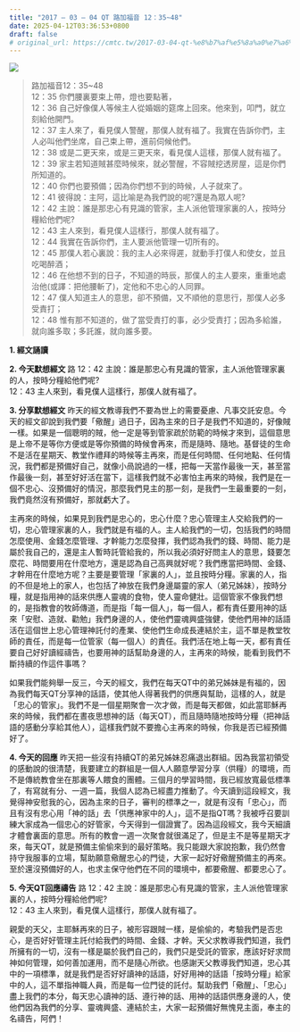 ```yaml
---
title: "2017 – 03 – 04 QT 路加福音 12：35~48"
date: 2025-04-12T03:36:53+0800
draft: false
# original_url: https://cmtc.tw/2017-03-04-qt-%e8%b7%af%e5%8a%a0%e7%a6%8f%e9%9f%b3-12%ef%bc%9a3548
---
```


![](/images/qt.jpg)
> 路加福音12：35\~48  
> 12：35 你們腰裏要束上帶，燈也要點著，  
> 12：36 自己好像僕人等候主人從婚姻的筵席上回來。他來到，叩門，就立刻給他開門。  
> 12：37 主人來了，看見僕人警醒，那僕人就有福了。我實在告訴你們，主人必叫他們坐席，自己束上帶，進前伺候他們。  
> 12：38 或是二更天來，或是三更天來，看見僕人這樣，那僕人就有福了。  
> 12：39 家主若知道賊甚麼時候來，就必警醒，不容賊挖透房屋，這是你們所知道的。  
> 12：40 你們也要預備；因為你們想不到的時候，人子就來了。  
> 12：41 彼得說：主阿，這比喻是為我們說的呢?還是為眾人呢?  
> 12：42 主說：誰是那忠心有見識的管家，主人派他管理家裏的人，按時分糧給他們呢?  
> 12：43 主人來到，看見僕人這樣行，那僕人就有福了。  
> 12：44 我實在告訴你們，主人要派他管理一切所有的。  
> 12：45 那僕人若心裏說：我的主人必來得遲，就動手打僕人和使女，並且吃喝醉酒；  
> 12：46 在他想不到的日子，不知道的時辰，那僕人的主人要來，重重地處治他(或譯：把他腰斬了)，定他和不忠心的人同罪。  
> 12：47 僕人知道主人的意思，卻不預備，又不順他的意思行，那僕人必多受責打；  
> 12：48 惟有那不知道的，做了當受責打的事，必少受責打；因為多給誰，就向誰多取；多託誰，就向誰多要。

**1.  經文誦讀**

**2.  今天默想經文**
路 12：42 主說：誰是那忠心有見識的管家，主人派他管理家裏的人，按時分糧給他們呢?  
12：43 主人來到，看見僕人這樣行，那僕人就有福了。

**3. 分享默想經文**
昨天的經文教導我們不要為世上的需要憂慮、凡事交託安息。今天的經文卻說到我們要「儆醒」過日子，因為主來的日子是我們不知道的，好像賊一樣。如果是一個聰明的賊，他一定是等到管家疏於防範的時候才來到，這個意思是上帝不是等你方便或是等你預備的時候會再來，而是隨時、隨地。基督徒的生命不是活在星期天、教堂作禮拜的時候等主再來，而是任何時間、任何地點、任何情況，我們都是預備好自己，就像小咼說過的一樣，把每一天當作最後一天，甚至當作最後一刻，甚至好好活在當下，這樣我們就不必害怕主再來的時候，我們是在一個不忠心、沒預備好的情況，那麼我們見主的那一刻，是我們一生最重要的一刻，我們竟然沒有預備好，那就虧大了。

主再來的時候，如果見到我們是忠心的，忠心什麼？忠心管理主人交給我們的一切，忠心管理家裏的人，我們就是有福的人。主人給我們的一切，包括我們的時間怎麼使用、金錢怎麼管理、才幹能力怎麼發揮，我們認為我們的錢、時間、能力是屬於我自己的，還是主人暫時託管給我的，所以我必須好好問主人的意思，錢要怎麼花、時間要用在什麼地方，還是認為自己高興就好呢？我們應當把時間、金錢、才幹用在什麼地方呢？主要是要管理「家裏的人」，並且按時分糧。家裏的人，指的不但是地上的家人，也包括了神放在我們身邊屬靈的家人（弟兄姊妹），按時分糧，就是指用神的話來供應人靈魂的食物，使人靈命健壯。這個管家不像我們想的，是指教會的牧師傳道，而是指「每一個人」，每一個人，都有責任要用神的話來「安慰、造就、勸勉」我們身邊的人，使他們靈魂興盛強健，使他們用神的話語活在這個世上忠心管理神託付的產業、使他們生命成長連結於主，這不單是教堂牧師的責任，而是每一位管家（每一個人）的責任。我們活在地上每一天，都有責任要自己好好讀經禱告，也要用神的話幫助身邊的人，主再來的時候，能看到我們不斷持續的作這件事嗎？

如果我們能夠舉一反三，今天的經文，我們在每天QT中的弟兄姊妹是有福的，因為我們每天QT分享神的話語，使其他人得著我們的供應與幫助，這樣的人，就是「忠心的管家」。我們不是一個星期聚會一次才做，而是每天都做，如此當耶穌再來的時候，我們都在晝夜思想神的話（每天QT），而且隨時隨地按時分糧（把神話語的感動分享給其他人），這樣我們就不要擔心主再來的時候，你我是否已經預備好了。

**4. 今天的回應**
昨天把一些沒有持續QT的弟兄姊妹忍痛退出群組。因為我當初領受的感動說的很清楚，我要建立的群組是一個人人願意學習分享（供糧）的環境，而不是傳統教會坐在那裏等人餵食的團體。三個月的學習時間，我已經放寬最低標準了，有寫就有分、一週一篇，我個人認為已經盡力推動了。今天讀到這段經文，我覺得神安慰我的心，因為主來的日子，審判的標準之一，就是有沒有「忠心」，而且有沒有忠心用「神的話」去「供應神家中的人」，這不是指QT嗎？我被呼召要訓練大家成為一個忠心的好管家，今天得到一個證實了。因為這段經文，我今天細讀才體會裏面的意思。所有的教會一週一次聚會就很滿足了，但是主不是等星期天才來，每天QT，就是預備主偷偷來到的最好策略。我只能跟大家說抱歉，我仍然會持守我服事的立場，幫助願意儆醒忠心的門徒，大家一起好好儆醒預備主的再來。至於還沒預備好的人，也求主保守他們在不同的環境中，都要儆醒、都要忠心了。

**5. 今天QT回應禱告**
路 12：42 主說：誰是那忠心有見識的管家，主人派他管理家裏的人，按時分糧給他們呢?  
12：43 主人來到，看見僕人這樣行，那僕人就有福了。

親愛的天父，主耶穌再來的日子，被形容跟賊一樣，是偷偷的，考驗我們是否忠心，是否好好管理主託付給我們的時間、金錢、才幹。天父求教導我們知道，我們所擁有的一切，沒有一樣是屬於我們自己的，我們只是受託的管家，應該好好求問神如何管理，如何善加運用，而不是隨心所欲。也感謝天父教導我們知道，忠心其中的一項標準，就是我們是否好好讀神的話語，好好用神的話語「按時分糧」給家中的人，這不單指神職人員，而是每一位門徒的託付。幫助我們「儆醒」、「忠心」盡上我們的本分，每天忠心讀神的話、遵行神的話、用神的話語供應身邊的人，使他們因為我們的分享、靈魂興盛、連結於主，大家一起預備好無愧見主面，奉主的名禱告，阿們！
